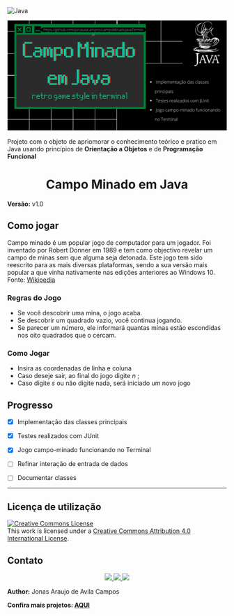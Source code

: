 <!-- PROJECT SHIELDS | -->

![Java](https://img.shields.io/badge/java-%23ED8B00.svg?style=for-the-badge&logo=java&logoColor=white)

<p align="center">
  <a href="https://github.com/jonasaacampos/campoMinadoJavaTerminal">
     <img src="img/cover-repo.png"/>
  </a>
</p>

Projeto com o objeto de apriomorar o conhecimento teórico e pratico em Java usando princípios de **Orientação a Objetos** e de **Programação Funcional**

<h1 align="center">Campo Minado em Java</h1>

**Versão:** v1.0

<h2>Como jogar</h2>

Campo minado é um popular jogo de computador para um jogador. Foi inventado por Robert Donner em 1989 e tem como objectivo revelar um campo de minas sem que alguma seja detonada. Este jogo tem sido reescrito para as mais diversas plataformas, sendo a sua versão mais popular a que vinha nativamente nas edições anteriores ao Windows 10.
Fonte: [Wikipedia](https://pt.wikipedia.org/wiki/Campo_minado)

### Regras do Jogo
 - Se você descobrir uma mina, o jogo acaba.
 - Se descobrir um quadrado vazio, você continua jogando.
 - Se parecer um número, ele informará quantas minas estão escondidas nos oito quadrados que o cercam.

### Como Jogar
- Insira as coordenadas de linha e coluna
- Caso deseje sair, ao final do jogo digite _n_ ;
- Caso digite _s_ ou não digite nada, será iniciado um novo jogo

## Progresso
- [x] Implementação das classes principais
- [x] Testes realizados com JUnit
- [x] Jogo campo-minado funcionando no Terminal
- [ ] Refinar interação de entrada de dados
- [ ] Documentar classes


-----------
## Licença de utilização

<a rel="license" href="http://creativecommons.org/licenses/by/4.0/">
  <img alt="Creative Commons License" style="border-width:0" src="https://i.creativecommons.org/l/by/4.0/88x31.png" />
</a>
<br/>
This work is licensed under a <a rel="license" href="http://creativecommons.org/licenses/by/4.0/">Creative Commons Attribution 4.0 International License</a>.

<!-- CONTACT -->
## Contato

<p align='center'>

  <a href='https://github.com/jonasaacampos'>
    <img src='https://img.shields.io/badge/GitHub-100000?style=for-the-badge&logo=github&logoColor=white'/>
  </a>

  <a href='https://www.linkedin.com/in/jonasaacampos/'>
    <img src='https://img.shields.io/badge/LinkedIn-0077B5?style=for-the-badge&logo=linkedin&logoColor=white'/>
  </a>

  <a href='https://www.facebook.com/jonasaacampos'>
    <img src='https://img.shields.io/badge/Facebook-1877F2?style=for-the-badge&logo=facebook&logoColor=white'/>
  </a>

</p>

**Author:** Jonas Araujo de Avila Campos

**Confira mais projetos: [AQUI](https://jonasaacampos.github.io/portifolio/)**


